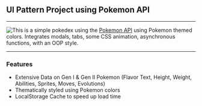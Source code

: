 ## UI Pattern Project using Pokemon API
<hr>

<img src="https://raw.githubusercontent.com/PokeAPI/sprites/master/sprites/pokemon/25.png" style="float: left;"> This is a simple pokedex using the [Pokemon API](https://pokeapi.co) using Pokemon themed colors. Integrates modals, tabs, some CSS animation, asynchronous functions, with an OOP style.

<hr>

### Features
- Extensive Data on Gen I &amp; Gen II Pokemon
    (Flavor Text, Height, Weight, Abilities, Sprites, Moves, Evolutions)
- Thematically styled using Pokemon colors
- LocalStorage Cache to speed up load time

